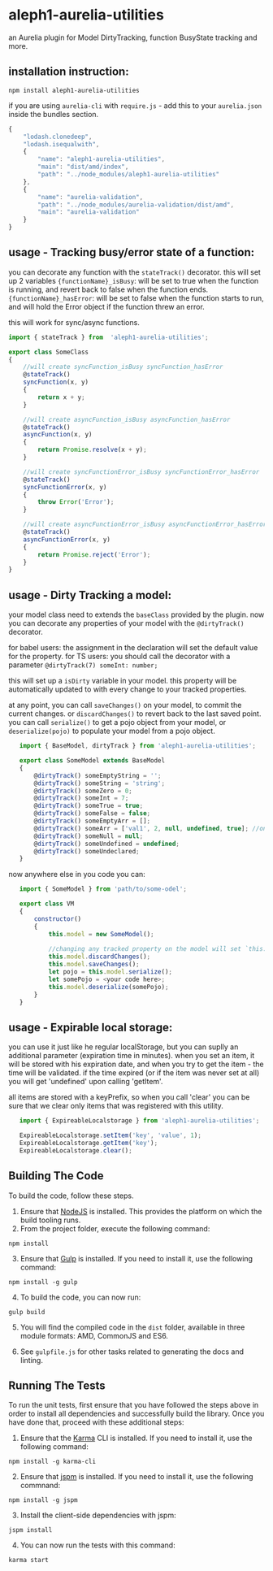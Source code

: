 
# aleph1-aurelia-utilities
an Aurelia plugin for Model DirtyTracking, function BusyState tracking and more.

## installation instruction:
```shell
npm install aleph1-aurelia-utilities
```

if you are using `aurelia-cli` with `require.js` - add this to your `aurelia.json` inside the bundles section.
```js
{
	"lodash.clonedeep",
	"lodash.isequalwith",
	{
		"name": "aleph1-aurelia-utilities",
		"main": "dist/amd/index",
		"path": "../node_modules/aleph1-aurelia-utilities"
	},
	{
		"name": "aurelia-validation",
		"path": "../node_modules/aurelia-validation/dist/amd",
		"main": "aurelia-validation"
	}
}
```


## usage - Tracking busy/error state of a function:
you can decorate any function with the `stateTrack()` decorator.
this will set up 2 variables
`{functionName}_isBusy`: will be set to true when the function is running, and revert back to false when the function ends.
`{functionName}_hasError`: will be set to false when the function starts to run, and will hold the Error object if the function threw an error.

this will work for sync/async functions.

```js
import { stateTrack } from  'aleph1-aurelia-utilities';

export class SomeClass
{
	//will create syncFunction_isBusy syncFunction_hasError
	@stateTrack()
	syncFunction(x, y)
	{
		return x + y;
	}

	//will create asyncFunction_isBusy asyncFunction_hasError
	@stateTrack()
	asyncFunction(x, y)
	{
		return Promise.resolve(x + y);
	}

	//will create syncFunctionError_isBusy syncFunctionError_hasError
	@stateTrack()
	syncFunctionError(x, y)
	{
		throw Error('Error');
	}

	//will create asyncFunctionError_isBusy asyncFunctionError_hasError
	@stateTrack()
	asyncFunctionError(x, y)
	{
		return Promise.reject('Error');
	}
}
 ```
 
## usage - Dirty Tracking a model:
your model class need to extends the `baseClass` provided by the plugin.
now you can decorate any properties of your model with the `@dirtyTrack()` decorator.

for babel users: the assignment in the declaration will set the default value for the property.
for TS users: you should call the decorator with a parameter `@dirtyTrack(7) someInt: number;`

this will set up a `isDirty` variable in your model.
this property will be automatically updated to with every change to your tracked properties.

at any point, you can call `saveChanges()` on your model, to commit the current changes.
or `discardChanges()` to revert back to the last saved point.
you can call `serialize()` to get a pojo object from your model, or `deserialize(pojo)` to populate your model from a pojo object.

 ```js
	import { BaseModel, dirtyTrack } from 'aleph1-aurelia-utilities';

	export class SomeModel extends BaseModel
	{
		@dirtyTrack() someEmptyString = '';
		@dirtyTrack() someString = 'string';
		@dirtyTrack() someZero = 0;
		@dirtyTrack() someInt = 7;
		@dirtyTrack() someTrue = true;
		@dirtyTrack() someFalse = false;
		@dirtyTrack() someEmptyArr = [];
		@dirtyTrack() someArr = ['val1', 2, null, undefined, true];	//only picking up new array assignment
		@dirtyTrack() someNull = null;
		@dirtyTrack() someUndefined = undefined;
		@dirtyTrack() someUndeclared;
	}
 ```
now anywhere else in you code you can:
 ```js
	import { SomeModel } from 'path/to/some-odel';

	export class VM
	{
		constructor()
		{
			this.model = new SomeModel();
			
			//changing any tracked property on the model will set `this.model.isDirty` to true.
			this.model.discardChanges();
			this.model.saveChanges();
			let pojo = this.model.serialize();
			let somePojo = <your code here>;
			this.model.deserialize(somePojo);
		}
	}
 ```

## usage - Expirable local storage:
you can use it just like he regular localStorage, but you can suplly an additional parameter (expiration time in minutes).
when you set an item, it will be stored with his expiration date, and when you try to get the item - the time will be validated.
if the time expired (or if the item was never set at all) you will get 'undefined' upon calling 'getItem'.

all items are stored with a keyPrefix, so when you call 	'clear' you can be sure that we clear only items that was registered with this utility.

 ```js
	import { ExpireableLocalstorage } from 'aleph1-aurelia-utilities';

	ExpireableLocalstorage.setItem('key', 'value', 1);
	ExpireableLocalstorage.getItem('key');
	ExpireableLocalstorage.clear();

 ```

## Building The Code

To build the code, follow these steps.

1. Ensure that [NodeJS](http://nodejs.org/) is installed. This provides the platform on which the build tooling runs.
2. From the project folder, execute the following command:

  ```shell
  npm install
  ```
3. Ensure that [Gulp](http://gulpjs.com/) is installed. If you need to install it, use the following command:

  ```shell
  npm install -g gulp
  ```
4. To build the code, you can now run:

  ```shell
  gulp build
  ```
5. You will find the compiled code in the `dist` folder, available in three module formats: AMD, CommonJS and ES6.

6. See `gulpfile.js` for other tasks related to generating the docs and linting.

## Running The Tests

To run the unit tests, first ensure that you have followed the steps above in order to install all dependencies and successfully build the library. Once you have done that, proceed with these additional steps:

1. Ensure that the [Karma](http://karma-runner.github.io/) CLI is installed. If you need to install it, use the following command:

  ```shell
  npm install -g karma-cli
  ```
2. Ensure that [jspm](http://jspm.io/) is installed. If you need to install it, use the following commnand:

  ```shell
  npm install -g jspm
  ```
3. Install the client-side dependencies with jspm:

  ```shell
  jspm install
  ```

4. You can now run the tests with this command:

  ```shell
  karma start
  ```
